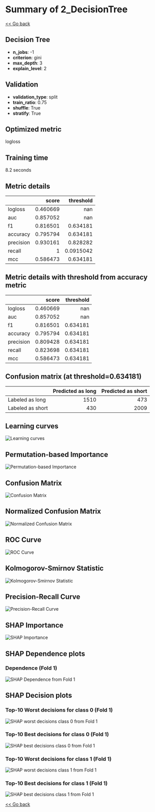 # Summary of 2_DecisionTree

[<< Go back](../README.md)


## Decision Tree
- **n_jobs**: -1
- **criterion**: gini
- **max_depth**: 3
- **explain_level**: 2

## Validation
 - **validation_type**: split
 - **train_ratio**: 0.75
 - **shuffle**: True
 - **stratify**: True

## Optimized metric
logloss

## Training time

8.2 seconds

## Metric details
|           |    score |   threshold |
|:----------|---------:|------------:|
| logloss   | 0.460669 | nan         |
| auc       | 0.857052 | nan         |
| f1        | 0.816501 |   0.634181  |
| accuracy  | 0.795794 |   0.634181  |
| precision | 0.930161 |   0.828282  |
| recall    | 1        |   0.0915042 |
| mcc       | 0.586473 |   0.634181  |


## Metric details with threshold from accuracy metric
|           |    score |   threshold |
|:----------|---------:|------------:|
| logloss   | 0.460669 |  nan        |
| auc       | 0.857052 |  nan        |
| f1        | 0.816501 |    0.634181 |
| accuracy  | 0.795794 |    0.634181 |
| precision | 0.809428 |    0.634181 |
| recall    | 0.823698 |    0.634181 |
| mcc       | 0.586473 |    0.634181 |


## Confusion matrix (at threshold=0.634181)
|                  |   Predicted as long |   Predicted as short |
|:-----------------|--------------------:|---------------------:|
| Labeled as long  |                1510 |                  473 |
| Labeled as short |                 430 |                 2009 |

## Learning curves
![Learning curves](learning_curves.png)

## Permutation-based Importance
![Permutation-based Importance](permutation_importance.png)
## Confusion Matrix

![Confusion Matrix](confusion_matrix.png)


## Normalized Confusion Matrix

![Normalized Confusion Matrix](confusion_matrix_normalized.png)


## ROC Curve

![ROC Curve](roc_curve.png)


## Kolmogorov-Smirnov Statistic

![Kolmogorov-Smirnov Statistic](ks_statistic.png)


## Precision-Recall Curve

![Precision-Recall Curve](precision_recall_curve.png)



## SHAP Importance
![SHAP Importance](shap_importance.png)

## SHAP Dependence plots

### Dependence (Fold 1)
![SHAP Dependence from Fold 1](learner_fold_0_shap_dependence.png)

## SHAP Decision plots

### Top-10 Worst decisions for class 0 (Fold 1)
![SHAP worst decisions class 0 from Fold 1](learner_fold_0_shap_class_0_worst_decisions.png)
### Top-10 Best decisions for class 0 (Fold 1)
![SHAP best decisions class 0 from Fold 1](learner_fold_0_shap_class_0_best_decisions.png)
### Top-10 Worst decisions for class 1 (Fold 1)
![SHAP worst decisions class 1 from Fold 1](learner_fold_0_shap_class_1_worst_decisions.png)
### Top-10 Best decisions for class 1 (Fold 1)
![SHAP best decisions class 1 from Fold 1](learner_fold_0_shap_class_1_best_decisions.png)

[<< Go back](../README.md)
